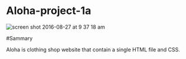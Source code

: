 # Aloha-project-1a

![screen shot 2016-08-27 at 9 37 18 am](https://cloud.githubusercontent.com/assets/20249491/18068861/58f613f4-6df8-11e6-8aaa-ad29a7fd0011.png)

#Sammary 

Aloha is clothing shop website that contain a single HTML file and CSS.

